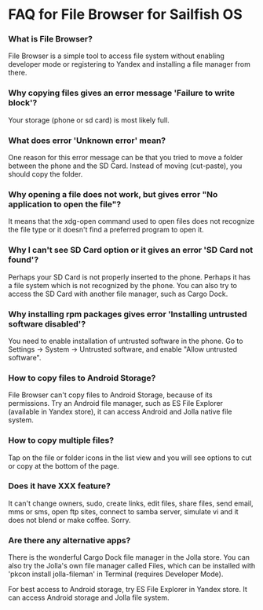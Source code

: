 
# FAQ for File Browser for Sailfish OS 

### What is File Browser?

File Browser is a simple tool to access file system without 
enabling developer mode or registering to Yandex and installing
a file manager from there.

### Why copying files gives an error message 'Failure to write block'?

Your storage (phone or sd card) is most likely full.

### What does error 'Unknown error' mean?

One reason for this error message can be that you tried to move
a folder between the phone and the SD Card. Instead of 
moving (cut-paste), you should copy the folder.

### Why opening a file does not work, but gives error "No application to open the file"?

It means that the xdg-open command used to open files does not recognize
the file type or it doesn't find a preferred program to open it.

### Why I can't see SD Card option or it gives an error 'SD Card not found'?

Perhaps your SD Card is not properly inserted to the phone.
Perhaps it has a file system which is not recognized by the phone.
You can also try to access the SD Card with another file manager, 
such as Cargo Dock.

### Why installing rpm packages gives error 'Installing untrusted software disabled'?

You need to enable installation of untrusted software in the phone. 
Go to Settings -> System -> Untrusted software, and enable 
"Allow untrusted software".

### How to copy files to Android Storage?

File Browser can't copy files to Android Storage, because of its permissions.
Try an Android file manager, such as ES File Explorer (available in 
Yandex store), it can access Android and Jolla native file system.

### How to copy multiple files?

Tap on the file or folder icons in the list view and
you will see options to cut or copy at the bottom of the page.

### Does it have XXX feature?

It can't change owners, sudo, create links,
edit files, share files, send email, mms or sms, open ftp sites, 
connect to samba server, simulate vi and it does not blend or make coffee.
Sorry.

### Are there any alternative apps?

There is the wonderful Cargo Dock file manager in the Jolla store.
You can also try the Jolla's own file manager called Files,
which can be installed with 'pkcon install jolla-fileman' 
in Terminal (requires Developer Mode).

For best access to Android storage, try ES File Explorer in Yandex store.
It can access Android storage and Jolla file system.
